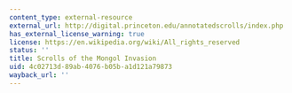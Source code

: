 ```yaml
---
content_type: external-resource
external_url: http://digital.princeton.edu/annotatedscrolls/index.php
has_external_license_warning: true
license: https://en.wikipedia.org/wiki/All_rights_reserved
status: ''
title: Scrolls of the Mongol Invasion
uid: 4c02713d-89ab-4076-b05b-a1d121a79873
wayback_url: ''
---
```

